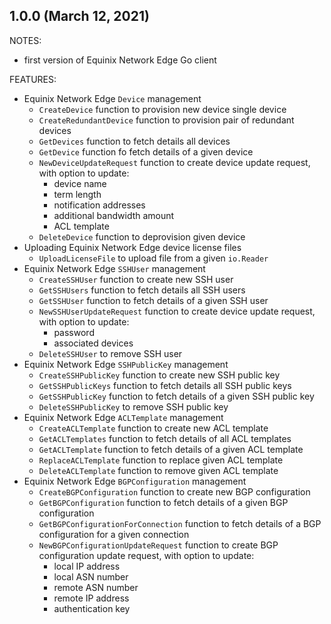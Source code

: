 ## 1.0.0 (March 12, 2021)

NOTES:

* first version of Equinix Network Edge Go client

FEATURES:

* Equinix Network Edge `Device` management
  * `CreateDevice` function to provision new device single device
  * `CreateRedundantDevice` function to provision pair of redundant devices
  * `GetDevices` function to fetch details all devices
  * `GetDevice` function fo fetch details of a given device
  * `NewDeviceUpdateRequest` function to create device update request, with option
  to update:
    * device name
    * term length
    * notification addresses
    * additional bandwidth amount
    * ACL template
  * `DeleteDevice` function to deprovision given device
* Uploading Equinix Network Edge device license files
  * `UploadLicenseFile` to upload file from a given `io.Reader`
* Equinix Network Edge `SSHUser` management
  * `CreateSSHUser` function to create new SSH user
  * `GetSSHUsers` function to fetch details all SSH users
  * `GetSSHUser` function to fetch details of a given SSH user
  * `NewSSHUserUpdateRequest` function to create device update request, with option
  to update:
    * password
    * associated devices
  * `DeleteSSHUser` to remove SSH user
* Equinix Network Edge `SSHPublicKey` management
  * `CreateSSHPublicKey` function to create new SSH public key
  * `GetSSHPublicKeys` function to fetch details all SSH public keys
  * `GetSSHPublicKey` function to fetch details of a given SSH public key
  * `DeleteSSHPublicKey` to remove SSH public key
* Equinix Network Edge `ACLTemplate` management
  * `CreateACLTemplate` function to create new ACL template
  * `GetACLTemplates` function to fetch details of all ACL templates
  * `GetACLTemplate` function to fetch details of a given ACL template
  * `ReplaceACLTemplate` function to replace given ACL template
  * `DeleteACLTemplate` function to remove given ACL template
* Equinix Network Edge `BGPConfiguration` management
  * `CreateBGPConfiguration` function to create new BGP configuration
  * `GetBGPConfiguration` function to fetch details of a given BGP configuration
  * `GetBGPConfigurationForConnection` function to fetch details of a BGP configuration
  for a given connection
  * `NewBGPConfigurationUpdateRequest` function to create BGP configuration update
  request, with option to update:
    * local IP address
    * local ASN number
    * remote ASN number
    * remote IP address
    * authentication key
